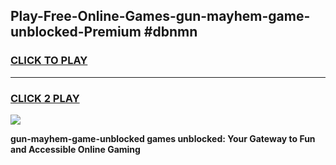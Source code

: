 
## Play-Free-Online-Games-gun-mayhem-game-unblocked-Premium #dbnmn
<h3>
<a href="https://premium.freeplayer.one?title=gun-mayhem-game-unblocked&ref=8M">CLICK TO PLAY</a></h3>
<hr>

<h3>
<a href="https://premium.freeplayer.one?title=gun-mayhem-game-unblocked&ref=8M">CLICK 2 PLAY</a>
  
</h3>

<a href="https://premium.freeplayer.one?title=gun-mayhem-game-unblocked&ref=8M"><img src="https://clearcache.store/games.png"></a>


**gun-mayhem-game-unblocked games unblocked: Your Gateway to Fun and Accessible Online Gaming**
